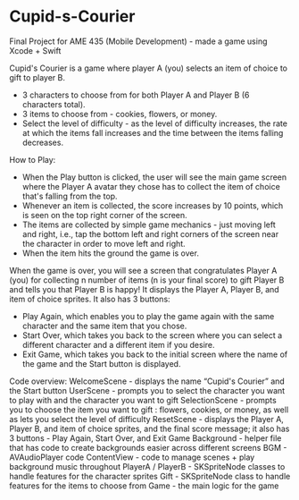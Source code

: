 # Cupid-s-Courier
Final Project for AME 435 (Mobile Development) - made a game using Xcode + Swift

Cupid's Courier is a game where player A (you) selects an item of choice to gift to player B. 
- 3 characters to choose from for both Player A and Player B (6 characters total). 
- 3 items to choose from - cookies, flowers, or money.
- Select the level of difficulty -  as the level of difficulty increases, the rate at which the items fall increases and the time between the items falling decreases.

How to Play:
- When the Play button is clicked, the user will see the main game screen where the Player A avatar they chose has to collect the item of choice that's falling from the top.  
- Whenever an item is collected, the score increases by 10 points, which is seen on the top right corner of the screen. 
- The items are collected by simple game mechanics - just moving left and right, i.e., tap the bottom left and right corners of the screen near the character in order to move left and right.
- When the item hits the ground the game is over. 

When the game is over, you will see a screen that congratulates Player A (you) for collecting n number of items (n is your final score) to gift Player B and tells you that Player B is happy! 
It displays the Player A, Player B, and item of choice sprites. It also has 3 buttons:
- Play Again, which enables you to play the game again with the same character and the same item that you chose.
- Start Over, which takes you back to the screen where you can select a different character and a different item if you desire.
- Exit Game, which takes you back to the initial screen where the name of the game and the Start button is displayed.

Code overview:
WelcomeScene - displays the name “Cupid's Courier” and the Start button
UserScene - prompts you to select the character you want to play with and the character you want to gift
SelectionScene - prompts you to choose the item you want to gift : flowers,  cookies, or money, as well as lets you select the level of difficulty 
ResetScene - displays the Player A, Player B, and item of choice sprites, and the final score message; it also has 3 buttons - Play Again, Start Over, and Exit Game
Background - helper file that has code to create backgrounds easier across different screens
BGM - AVAudioPlayer code
ContentView - code to manage scenes + play background music throughout
PlayerA / PlayerB - SKSpriteNode classes to handle features for the character sprites
Gift - SKSpriteNode class to handle features for the items to choose from
Game - the main logic for the game
